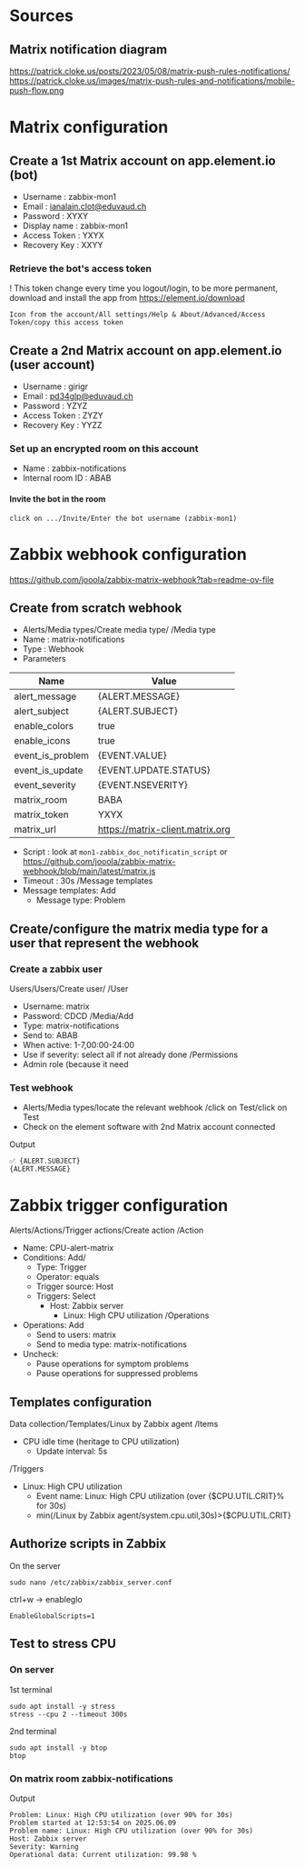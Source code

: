 # Sources
## Matrix notification diagram
https://patrick.cloke.us/posts/2023/05/08/matrix-push-rules-notifications/
https://patrick.cloke.us/images/matrix-push-rules-and-notifications/mobile-push-flow.png

# Matrix configuration

## Create a 1st Matrix account on app.element.io (bot)
- Username : zabbix-mon1
- Email : ianalain.clot@eduvaud.ch
- Password : XYXY
- Display name : zabbix-mon1
- Access Token : YXYX
- Recovery Key : XXYY

### Retrieve the bot's access token
! This token change every time you logout/login, to be more permanent, download and install the app from https://element.io/download
```
Icon from the account/All settings/Help & About/Advanced/Access Token/copy this access token
```

## Create a 2nd Matrix account on app.element.io (user account)
- Username : girigr
- Email : pd34glp@eduvaud.ch
- Password : YZYZ
- Access Token : ZYZY
- Recovery Key : YYZZ

### Set up an encrypted room on this account
- Name : zabbix-notifications
- Internal room ID : ABAB

#### Invite the bot in the room
```
click on .../Invite/Enter the bot username (zabbix-mon1)
```

# Zabbix webhook configuration
https://github.com/jooola/zabbix-matrix-webhook?tab=readme-ov-file

## Create from scratch webhook
- Alerts/Media types/Create media type/
/Media type
- Name : matrix-notifications
- Type : Webhook
- Parameters

|Name|Value|
|---|---|
|alert_message|{ALERT.MESSAGE}|
|alert_subject|{ALERT.SUBJECT}|
|enable_colors|true|
|enable_icons|true|
|event_is_problem|{EVENT.VALUE}|
|event_is_update|{EVENT.UPDATE.STATUS}|
|event_severity|{EVENT.NSEVERITY}|
|matrix_room|BABA|
|matrix_token|YXYX|
|matrix_url|https://matrix-client.matrix.org|
- Script : look at `mon1-zabbix_doc_notificatin_script` or https://github.com/jooola/zabbix-matrix-webhook/blob/main/latest/matrix.js
- Timeout : 30s
/Message templates
- Message templates: Add
  - Message type: Problem

## Create/configure the matrix media type for a user that represent the webhook
### Create a zabbix user
Users/Users/Create user/
/User
- Username: matrix
- Password: CDCD
/Media/Add
- Type: matrix-notifications
- Send to: ABAB
- When active: 1-7,00:00-24:00
- Use if severity: select all if not already done
/Permissions
- Admin role (because it need 

### Test webhook
- Alerts/Media types/locate the relevant webhook <matrix>/click on Test/click on Test
- Check on the element software with 2nd Matrix account connected

Output
```
✅ {ALERT.SUBJECT}
{ALERT.MESSAGE}
```

# Zabbix trigger configuration
Alerts/Actions/Trigger actions/Create action
/Action
- Name: CPU-alert-matrix
- Conditions: Add/
  - Type: Trigger
  - Operator: equals
  - Trigger source: Host
  - Triggers: Select
    - Host: Zabbix server
      - Linux: High CPU utilization
/Operations
- Operations: Add
  - Send to users: matrix
  - Send to media type: matrix-notifications
- Uncheck:
  - Pause operations for symptom problems
  - Pause operations for suppressed problems

## Templates configuration
Data collection/Templates/Linux by Zabbix agent
/Items
- CPU idle time (heritage to CPU utilization)
  - Update interval: 5s

/Triggers
- Linux: High CPU utilization
  - Event name: Linux: High CPU utilization (over {$CPU.UTIL.CRIT}% for 30s)
  - min(/Linux by Zabbix agent/system.cpu.util,30s)>{$CPU.UTIL.CRIT}

## Authorize scripts in Zabbix
On the server
```
sudo nano /etc/zabbix/zabbix_server.conf
```
ctrl+w -> enableglo
```
EnableGlobalScripts=1
```

## Test to stress CPU
### On server
1st terminal
```
sudo apt install -y stress
stress --cpu 2 --timeout 300s
```
2nd terminal
```
sudo apt install -y btop
btop
```

### On matrix room zabbix-notifications
Output
```
Problem: Linux: High CPU utilization (over 90% for 30s)
Problem started at 12:53:54 on 2025.06.09
Problem name: Linux: High CPU utilization (over 90% for 30s)
Host: Zabbix server
Severity: Warning
Operational data: Current utilization: 99.98 %
```
